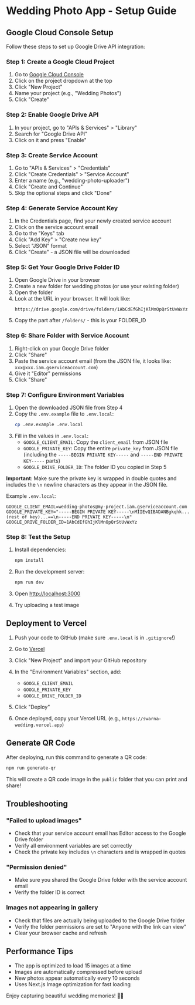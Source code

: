 # Wedding Photo App - Setup Guide

## Google Cloud Console Setup

Follow these steps to set up Google Drive API integration:

### Step 1: Create a Google Cloud Project

1. Go to [Google Cloud Console](https://console.cloud.google.com/)
2. Click on the project dropdown at the top
3. Click "New Project"
4. Name your project (e.g., "Wedding Photos")
5. Click "Create"

### Step 2: Enable Google Drive API

1. In your project, go to "APIs & Services" > "Library"
2. Search for "Google Drive API"
3. Click on it and press "Enable"

### Step 3: Create Service Account

1. Go to "APIs & Services" > "Credentials"
2. Click "Create Credentials" > "Service Account"
3. Enter a name (e.g., "wedding-photo-uploader")
4. Click "Create and Continue"
5. Skip the optional steps and click "Done"

### Step 4: Generate Service Account Key

1. In the Credentials page, find your newly created service account
2. Click on the service account email
3. Go to the "Keys" tab
4. Click "Add Key" > "Create new key"
5. Select "JSON" format
6. Click "Create" - a JSON file will be downloaded

### Step 5: Get Your Google Drive Folder ID

1. Open Google Drive in your browser
2. Create a new folder for wedding photos (or use your existing folder)
3. Open the folder
4. Look at the URL in your browser. It will look like:
   ```
   https://drive.google.com/drive/folders/1AbCdEfGhIjKlMnOpQrStUvWxYz
   ```
5. Copy the part after `/folders/` - this is your FOLDER_ID

### Step 6: Share Folder with Service Account

1. Right-click on your Google Drive folder
2. Click "Share"
3. Paste the service account email (from the JSON file, it looks like: `xxx@xxx.iam.gserviceaccount.com`)
4. Give it "Editor" permissions
5. Click "Share"

### Step 7: Configure Environment Variables

1. Open the downloaded JSON file from Step 4
2. Copy the `.env.example` file to `.env.local`:
   ```bash
   cp .env.example .env.local
   ```
3. Fill in the values in `.env.local`:
   - `GOOGLE_CLIENT_EMAIL`: Copy the `client_email` from JSON file
   - `GOOGLE_PRIVATE_KEY`: Copy the entire `private_key` from JSON file (including the `-----BEGIN PRIVATE KEY-----` and `-----END PRIVATE KEY-----` parts)
   - `GOOGLE_DRIVE_FOLDER_ID`: The folder ID you copied in Step 5

**Important**: Make sure the private key is wrapped in double quotes and includes the `\n` newline characters as they appear in the JSON file.

Example `.env.local`:
```env
GOOGLE_CLIENT_EMAIL=wedding-photos@my-project.iam.gserviceaccount.com
GOOGLE_PRIVATE_KEY="-----BEGIN PRIVATE KEY-----\nMIIEvQIBADANBgkqhk...(rest of key)...==\n-----END PRIVATE KEY-----\n"
GOOGLE_DRIVE_FOLDER_ID=1AbCdEfGhIjKlMnOpQrStUvWxYz
```

### Step 8: Test the Setup

1. Install dependencies:
   ```bash
   npm install
   ```

2. Run the development server:
   ```bash
   npm run dev
   ```

3. Open [http://localhost:3000](http://localhost:3000)
4. Try uploading a test image

## Deployment to Vercel

1. Push your code to GitHub (make sure `.env.local` is in `.gitignore`!)

2. Go to [Vercel](https://vercel.com)

3. Click "New Project" and import your GitHub repository

4. In the "Environment Variables" section, add:
   - `GOOGLE_CLIENT_EMAIL`
   - `GOOGLE_PRIVATE_KEY`
   - `GOOGLE_DRIVE_FOLDER_ID`

5. Click "Deploy"

6. Once deployed, copy your Vercel URL (e.g., `https://swarna-wedding.vercel.app`)

## Generate QR Code

After deploying, run this command to generate a QR code:

```bash
npm run generate-qr
```

This will create a QR code image in the `public` folder that you can print and share!

## Troubleshooting

### "Failed to upload images"
- Check that your service account email has Editor access to the Google Drive folder
- Verify all environment variables are set correctly
- Check the private key includes `\n` characters and is wrapped in quotes

### "Permission denied"
- Make sure you shared the Google Drive folder with the service account email
- Verify the folder ID is correct

### Images not appearing in gallery
- Check that files are actually being uploaded to the Google Drive folder
- Verify the folder permissions are set to "Anyone with the link can view"
- Clear your browser cache and refresh

## Performance Tips

- The app is optimized to load 15 images at a time
- Images are automatically compressed before upload
- New photos appear automatically every 10 seconds
- Uses Next.js Image optimization for fast loading

Enjoy capturing beautiful wedding memories! 💒✨
